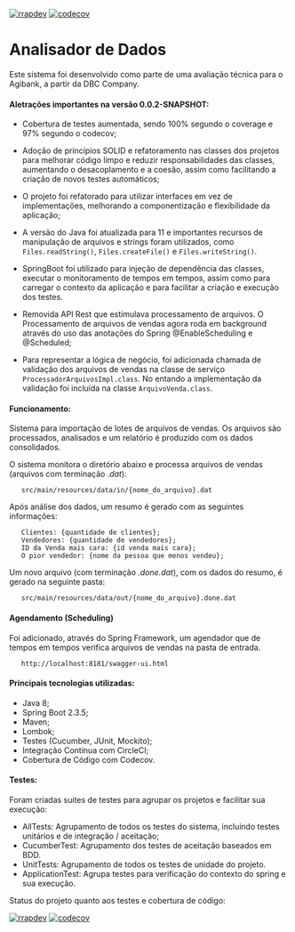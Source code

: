 [![rrapdev](https://circleci.com/gh/rrapdev/analisador-de-dados.svg?style=shield)](https://github.com/rrapdev/analisador-de-dados) [![codecov](https://codecov.io/gh/rrapdev/analisador-de-dados/branch/main/graph/badge.svg?token=NT4GgfHsFN)](https://codecov.io/gh/rrapdev/analisador-de-dados)

# Analisador de Dados
Este sistema foi desenvolvido como parte de uma avaliação técnica para o Agibank, a partir da DBC Company.

#### Aletrações importantes na versão 0.0.2-SNAPSHOT:

 * Cobertura de testes aumentada, sendo 100% segundo o coverage e 97% segundo o codecov;

 * Adoção de princípios SOLID e refatoramento nas classes dos projetos para melhorar código limpo e reduzir 
 responsabilidades das classes, aumentando
  o desacoplamento e a coesão, assim como facilitando a criação de novos testes automáticos;
  
 * O projeto foi refatorado para utilizar interfaces em vez de implementações, melhorando a componentização e flexibilidade
 da aplicação;
 
 * A versão do Java foi atualizada para 11 e importantes recursos de manipulação de arquivos e strings foram utilizados, como 
 `Files.readString()`, `Files.createFile()` e `Files.writeString()`.
 
 * SpringBoot foi utilizado para injeção de dependência das classes, executar o monitoramento de tempos em tempos, 
 assim como para carregar o contexto da aplicação e para facilitar a criação e execução dos testes.
 
 * Removida API Rest que estimulava processamento de arquivos. O Processamento de arquivos de vendas agora roda em 
  background através do uso das anotações do Spring @EnableScheduling e @Scheduled;
  
 * Para representar a lógica de negócio, foi adicionada chamada de validação dos arquivos de vendas na classe de serviço ```ProcessadorArquivosImpl.class```. No
 entando a implementação da validação foi incluída na classe ```ArquivoVenda.class```.

#### Funcionamento:
Sistema para importação de lotes de arquivos de vendas. Os arquivos são processados, analisados e um relatório é
produzido com os dados consolidados.

O sistema monitora o diretório abaixo e processa arquivos de vendas (arquivos com 
terminação *.dat*):

```
   src/main/resources/data/in/{nome_do_arquivo}.dat
```

Após análise dos dados, um resumo é gerado com as seguintes informações:

```
   Clientes: {quantidade de clientes};
   Vendedores: {quantidade de vendedores};
   ID da Venda mais cara: {id venda mais cara};
   O pior vendedor: {nome da pessoa que menos vendeu};
```

Um novo arquivo (com terminação *.done.dat*), com os dados do resumo, é gerado na seguinte pasta:

```
   src/main/resources/data/out/{nome_do_arquivo}.done.dat
```

#### Agendamento (Scheduling)
Foi adicionado, através do Spring Framework, um agendador que de tempos em tempos verifica arquivos de vendas na pasta de 
entrada.

```
   http://localhost:8181/swagger-ui.html
```

#### Principais tecnologias utilizadas:

 * Java 8;
 * Spring Boot 2.3.5;
 * Maven;
 * Lombok;
 * Testes (Cucumber, JUnit, Mockito);
 * Integração Contínua com CircleCI;
 * Cobertura de Código com Codecov.
 
 #### Testes:
 
Foram criadas suites de testes para agrupar os projetos e facilitar sua execução:
 
  * AllTests: Agrupamento de todos os testes do sistema, incluindo testes unitários e de integração / aceitação;
  * CucumberTest: Agrupamento dos testes de aceitação baseados em BDD.
  * UnitTests: Agrupamento de todos os testes de unidade do projeto.
  * ApplicationTest: Agrupa testes para verificação do contexto do spring e sua execução.
  
  
Status do projeto quanto aos testes e cobertura de código:

[![rrapdev](https://circleci.com/gh/rrapdev/analisador-de-dados.svg?style=shield)](https://github.com/rrapdev/analisador-de-dados)
 [![codecov](https://codecov.io/gh/rrapdev/analisador-de-dados/branch/main/graph/badge.svg?token=NT4GgfHsFN)](https://codecov.io/gh/rrapdev/analisador-de-dados)